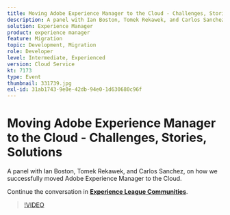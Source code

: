 ```yaml
---
title: Moving Adobe Experience Manager to the Cloud - Challenges, Stories, Solutions
description: A panel with Ian Boston, Tomek Rekawek, and Carlos Sanchez, on how we successfully moved Adobe Experience Manager to the Cloud. This session was delivered as part of Adobe Developers Live Content event.
solution: Experience Manager
product: experience manager
feature: Migration
topic: Development, Migration
role: Developer
level: Intermediate, Experienced
version: Cloud Service
kt: 7173
type: Event
thumbnail: 331739.jpg
exl-id: 31ab1743-9e0e-42db-94e0-1d630680c96f
---
```

# Moving Adobe Experience Manager to the Cloud - Challenges, Stories, Solutions 

A panel with Ian Boston, Tomek Rekawek, and Carlos Sanchez, on how we successfully moved Adobe Experience Manager to the Cloud.

Continue the conversation in **[Experience League Communities](https://adobe.ly/36Yd3v6)**.

>[!VIDEO](https://video.tv.adobe.com/v/331739/?quality=12&learn=on&hidetitle=true)

